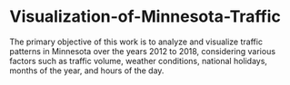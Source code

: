 # Visualization-of-Minnesota-Traffic

The primary objective of this work is to analyze and visualize traffic patterns in Minnesota over the years 2012 to 2018, considering various factors such as traffic volume, weather conditions, national holidays, months of the year, and hours of the day.
